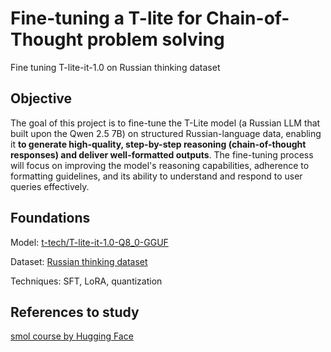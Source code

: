 # Fine-tuning a T-lite for Chain-of-Thought problem solving

Fine tuning T-lite-it-1.0 on Russian thinking dataset


## Objective

The goal of this project is to fine-tune the T-Lite model (a Russian LLM that built upon the Qwen 2.5 7B) on structured Russian-language data, enabling it **to generate high-quality, step-by-step reasoning (chain-of-thought responses) and deliver well-formatted outputs**. The fine-tuning process will focus on improving the model's reasoning capabilities, adherence to formatting guidelines, and its ability to understand and respond to user queries effectively.

## Foundations

Model: [t-tech/T-lite-it-1.0-Q8_0-GGUF](https://huggingface.co/t-tech/T-lite-it-1.0-Q8_0-GGUF)

Dataset: [Russian thinking dataset](https://huggingface.co/datasets/Egor-AI/Russian_thinking_dataset)

Techniques: SFT, LoRA, quantization


## References to study

[smol course by Hugging Face](https://github.com/huggingface/smol-course)
